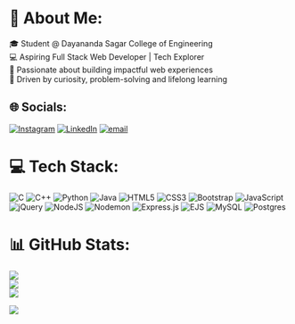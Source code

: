 # 💫 About Me:
🎓 Student @ Dayananda Sagar College of Engineering<br>💻 Aspiring Full Stack Web Developer | Tech Explorer<br>🚀 Passionate about building impactful web experiences<br>🧠 Driven by curiosity, problem-solving and lifelong learning


## 🌐 Socials:
[![Instagram](https://img.shields.io/badge/Instagram-%23E4405F.svg?logo=Instagram&logoColor=white)](https://instagram.com/anany.a.15) [![LinkedIn](https://img.shields.io/badge/LinkedIn-%230077B5.svg?logo=linkedin&logoColor=white)](https://linkedin.com/in/ananya-v-gowda-9479a72a1/) [![email](https://img.shields.io/badge/Email-D14836?logo=gmail&logoColor=white)](mailto:ananyagowda015@gmail.com) 

# 💻 Tech Stack:
![C](https://img.shields.io/badge/c-%2300599C.svg?style=plastic&logo=c&logoColor=white) ![C++](https://img.shields.io/badge/c++-%2300599C.svg?style=plastic&logo=c%2B%2B&logoColor=white) ![Python](https://img.shields.io/badge/python-3670A0?style=plastic&logo=python&logoColor=ffdd54) ![Java](https://img.shields.io/badge/java-%23ED8B00.svg?style=plastic&logo=openjdk&logoColor=white) ![HTML5](https://img.shields.io/badge/html5-%23E34F26.svg?style=plastic&logo=html5&logoColor=white)  ![CSS3](https://img.shields.io/badge/css3-%231572B6.svg?style=plastic&logo=css3&logoColor=white) ![Bootstrap](https://img.shields.io/badge/bootstrap-%238511FA.svg?style=plastic&logo=bootstrap&logoColor=white) ![JavaScript](https://img.shields.io/badge/javascript-%23323330.svg?style=plastic&logo=javascript&logoColor=%23F7DF1E) ![jQuery](https://img.shields.io/badge/jquery-%230769AD.svg?style=plastic&logo=jquery&logoColor=white) ![NodeJS](https://img.shields.io/badge/node.js-6DA55F?style=plastic&logo=node.js&logoColor=white) ![Nodemon](https://img.shields.io/badge/NODEMON-%23323330.svg?style=for-the-badge&logo=nodemon&logoColor=%BBDEAD) ![Express.js](https://img.shields.io/badge/express.js-%23404d59.svg?style=plastic&logo=express&logoColor=%2361DAFB) ![EJS](https://img.shields.io/badge/ejs-%23B4CA65.svg?style=plastic&logo=ejs&logoColor=black) ![MySQL](https://img.shields.io/badge/mysql-4479A1.svg?style=plastic&logo=mysql&logoColor=white) ![Postgres](https://img.shields.io/badge/postgres-%23316192.svg?style=for-the-badge&logo=postgresql&logoColor=white)

# 📊 GitHub Stats:
![](https://github-readme-stats.vercel.app/api?username=AnanyaVGowda&theme=nightowl&hide_border=false&include_all_commits=true&count_private=true)<br/>
![](https://nirzak-streak-stats.vercel.app/?user=AnanyaVGowda&theme=nightowl&hide_border=false)<br/>
![](https://github-readme-stats.vercel.app/api/top-langs/?username=AnanyaVGowda&theme=nightowl&hide_border=false&include_all_commits=true&count_private=true&layout=compact)

[![](https://visitcount.itsvg.in/api?id=AnanyaVGowda&icon=0&color=6)](https://visitcount.itsvg.in)
